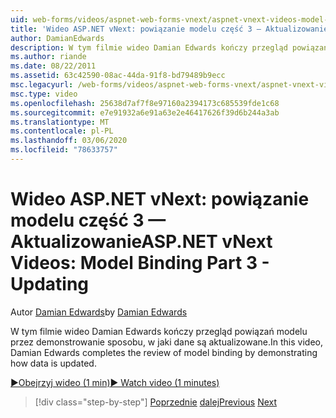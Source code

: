 ```yaml
---
uid: web-forms/videos/aspnet-web-forms-vnext/aspnet-vnext-videos-model-binding-part-3-updating
title: 'Wideo ASP.NET vNext: powiązanie modelu część 3 — Aktualizowanie | Microsoft Docs'
author: DamianEdwards
description: W tym filmie wideo Damian Edwards kończy przegląd powiązań modelu przez demonstrowanie sposobu, w jaki dane są aktualizowane.
ms.author: riande
ms.date: 08/22/2011
ms.assetid: 63c42590-08ac-44da-91f8-bd79489b9ecc
msc.legacyurl: /web-forms/videos/aspnet-web-forms-vnext/aspnet-vnext-videos-model-binding-part-3-updating
msc.type: video
ms.openlocfilehash: 25638d7af7f8e97160a2394173c685539fde1c68
ms.sourcegitcommit: e7e91932a6e91a63e2e46417626f39d6b244a3ab
ms.translationtype: MT
ms.contentlocale: pl-PL
ms.lasthandoff: 03/06/2020
ms.locfileid: "78633757"
---
```

# <a name="aspnet-vnext-videos-model-binding-part-3---updating"></a><span data-ttu-id="065d6-103">Wideo ASP.NET vNext: powiązanie modelu część 3 — Aktualizowanie</span><span class="sxs-lookup"><span data-stu-id="065d6-103">ASP.NET vNext Videos: Model Binding Part 3 - Updating</span></span>

<span data-ttu-id="065d6-104">Autor [Damian Edwards](https://github.com/DamianEdwards)</span><span class="sxs-lookup"><span data-stu-id="065d6-104">by [Damian Edwards](https://github.com/DamianEdwards)</span></span>

<span data-ttu-id="065d6-105">W tym filmie wideo Damian Edwards kończy przegląd powiązań modelu przez demonstrowanie sposobu, w jaki dane są aktualizowane.</span><span class="sxs-lookup"><span data-stu-id="065d6-105">In this video, Damian Edwards completes the review of model binding by demonstrating how data is updated.</span></span>

[<span data-ttu-id="065d6-106">&#9654;Obejrzyj wideo (1 min)</span><span class="sxs-lookup"><span data-stu-id="065d6-106">&#9654; Watch video (1 minutes)</span></span>](https://channel9.msdn.com/Blogs/ASP-NET-Site-Videos/aspnet-vnext-videos-model-binding-part-3-updating)

> [!div class="step-by-step"]
> <span data-ttu-id="065d6-107">[Poprzednie](aspnet-vnext-videos-model-binding-part-2-filtering.md)
> [dalej](aspnet-45-web-forms-model-binding.md)</span><span class="sxs-lookup"><span data-stu-id="065d6-107">[Previous](aspnet-vnext-videos-model-binding-part-2-filtering.md)
[Next](aspnet-45-web-forms-model-binding.md)</span></span>
